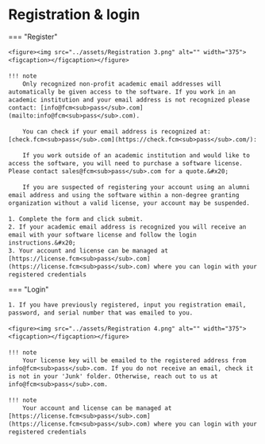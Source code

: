 # Registration & login

=== "Register"

    <figure><img src="../assets/Registration 3.png" alt="" width="375"><figcaption></figcaption></figure>

    !!! note
        Only recognized non-profit academic email addresses will automatically be given access to the software. If you work in an academic institution and your email address is not recognized please contact: [info@fcm<sub>pass</sub>.com](mailto:info@fcm<sub>pass</sub>.com).

        You can check if your email address is recognized at: [check.fcm<sub>pass</sub>.com](https://check.fcm<sub>pass</sub>.com/):

        If you work outside of an academic institution and would like to access the software, you will need to purchase a software license. Please contact sales@fcm<sub>pass</sub>.com for a quote.&#x20;

        If you are suspected of registering your account using an alumni email address and using the software within a non-degree granting organization without a valid license, your account may be suspended.

    1. Complete the form and click submit.
    2. If your academic email address is recognized you will receive an email with your software license and follow the login instructions.&#x20;
    3. Your account and license can be managed at [https://license.fcm<sub>pass</sub>.com](https://license.fcm<sub>pass</sub>.com) where you can login with your registered credentials

=== "Login"

    1. If you have previously registered, input you registration email, password, and serial number that was emailed to you.

    <figure><img src="../assets/Registration 4.png" alt="" width="375"><figcaption></figcaption></figure>

    !!! note
        Your license key will be emailed to the registered address from info@fcm<sub>pass</sub>.com. If you do not receive an email, check it is not in your 'Junk' folder. Otherwise, reach out to us at info@fcm<sub>pass</sub>.com.

    !!! note
        Your account and license can be managed at [https://license.fcm<sub>pass</sub>.com](https://license.fcm<sub>pass</sub>.com) where you can login with your registered credentials

